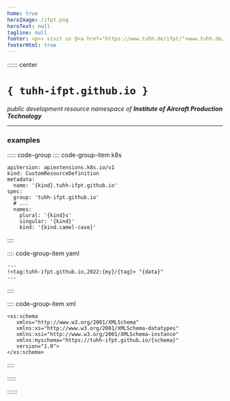 ```yaml
---
home: true
heroImage: /ifpt.png
heroText: null
tagline: null
footer: <p>✈ visit us @<a href="https://www.tuhh.de/ifpt/">www.tuhh.de/ifpt/</a></p><p>⚖ <a href="/imprint</p>html">imprint</a>
footerHtml: true
---
```


:::::: center
# `{ tuhh-ifpt.github.io }`

*public development resource namespace of **Institute of Aircraft Production Technology***

---

### examples
::::: code-group
:::: code-group-item k8s
```yaml{4,6}
apiVersion: apiextensions.k8s.io/v1
kind: CustomResourceDefinition
metadata:
  name: '{kind}.tuhh-ifpt.github.io'
spec:
  group: 'tuhh-ifpt.github.io'
  # ...
  names:
    plural: '{kind}s'
    singular: '{kind}'
    kind: '{kind.camel-case}'
```
::::

:::: code-group-item yaml

```yaml{2}
---
!<tag:tuhh-ifpt.github.io,2022:{my}/{tag}> "{data}"
---
```

::::

:::: code-group-item xml

```xml{5}
<xs:schema 
   xmlns="http://www.w3.org/2001/XMLSchema" 
   xmlns:xs="http://www.w3.org/2001/XMLSchema-datatypes" 
   xmlns:xsi="http://www.w3.org/2001/XMLSchema-instance"
   xmlns:myschema="https://tuhh-ifpt.github.io/{schema}"
   version="1.0">
</xs:schema>
```

::::

:::::

::::::
